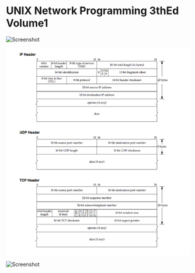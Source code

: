 # UNIX Network Programming 3thEd Volume1

![Screenshot](unp_env.png)

![Screenshot](protocols.png)

![Screenshot](protocols_layres.gif)
